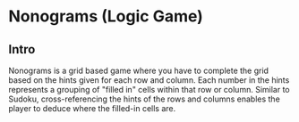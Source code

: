 # Nonograms (Logic Game)

## Intro

Nonograms is a grid based game where you have to complete the grid based on the hints given for each row and column.
Each number in the hints represents a grouping of "filled in" cells within that row or column.
Similar to Sudoku, cross-referencing the hints of the rows and columns enables the player to deduce where the filled-in cells are.
